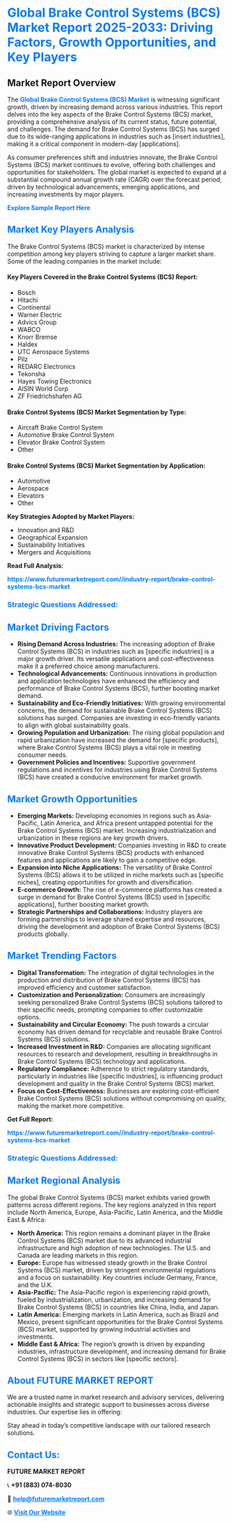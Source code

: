 <h1 style="color: #007BFF;">Global Brake Control Systems (BCS) Market Report 2025-2033: Driving Factors, Growth Opportunities, and Key Players</h1>

<section id="overview">
<h2>Market Report Overview</h2>
<p>The <a href="https://www.futuremarketreport.com//industry-report/brake-control-systems-bcs-market" style="color: #007BFF; text-decoration: none;"><strong>Global Brake Control Systems (BCS) Market</strong></a> is witnessing significant growth, driven by increasing demand across various industries. This report delves into the key aspects of the Brake Control Systems (BCS) market, providing a comprehensive analysis of its current status, future potential, and challenges. The demand for Brake Control Systems (BCS) has surged due to its wide-ranging applications in industries such as [insert industries], making it a critical component in modern-day [applications].</p>
<p>As consumer preferences shift and industries innovate, the Brake Control Systems (BCS) market continues to evolve, offering both challenges and opportunities for stakeholders. The global market is expected to expand at a substantial compound annual growth rate (CAGR) over the forecast period, driven by technological advancements, emerging applications, and increasing investments by major players.</p>
</section>

<section id="overview">
<p><a href="https://www.futuremarketreport.com//request-sample/reportId=58384" style="color: #007BFF; text-decoration: none;"><strong>Explore Sample Report Here</strong></a></p>
</section>

<section id="key-players">
<h2 style="color: #007BFF;">Market Key Players Analysis</h2>
<p>The Brake Control Systems (BCS) market is characterized by intense competition among key players striving to capture a larger market share. Some of the leading companies in the market include:</p>
<h4>Key Players Covered in the Brake Control Systems (BCS) Report:</h4>
<ul><li>Bosch</li><li>Hitachi</li><li>Continental</li><li>Warner Electric</li><li>Advics Group</li><li>WABCO</li><li>Knorr Bremse</li><li>Haldex</li><li>UTC Aerospace Systems</li><li>Pilz</li><li>REDARC Electronics</li><li>Tekonsha</li><li>Hayes Towing Electronics</li><li>AISIN World Corp</li><li>ZF Friedrichshafen AG</li></ul>
<h4>Brake Control Systems (BCS) Market Segmentation by Type:</h4>
<ul><li>Aircraft Brake Control System</li><li>Automotive Brake Control System</li><li>Elevator Brake Control System</li><li>Other</li></ul>

<h4>Brake Control Systems (BCS) Market Segmentation by Application:</h4>
<ul><li>Automotive</li><li>Aerospace</li><li>Elevators</li><li>Other</li></ul>
<p><strong>Key Strategies Adopted by Market Players:</strong></p>
<ul>
<li>Innovation and R&D</li>
<li>Geographical Expansion</li>
<li>Sustainability Initiatives</li>
<li>Mergers and Acquisitions</li>
</ul>
</section>

<section>
<p><strong>Read Full Analysis: </strong></p><a href="https://www.futuremarketreport.com//industry-report/brake-control-systems-bcs-market" style="color: #007BFF; text-decoration: none;"><strong>https://www.futuremarketreport.com//industry-report/brake-control-systems-bcs-market</strong></a>
<h3 style="color: #007BFF;">Strategic Questions Addressed:</h3>
</section>

<section id="driving-factors">
<h2 style="color: #007BFF;">Market Driving Factors</h2>
<ul>
<li><strong>Rising Demand Across Industries:</strong> The increasing adoption of Brake Control Systems (BCS) in industries such as [specific industries] is a major growth driver. Its versatile applications and cost-effectiveness make it a preferred choice among manufacturers.</li>
<li><strong>Technological Advancements:</strong> Continuous innovations in production and application technologies have enhanced the efficiency and performance of Brake Control Systems (BCS), further boosting market demand.</li>
<li><strong>Sustainability and Eco-Friendly Initiatives:</strong> With growing environmental concerns, the demand for sustainable Brake Control Systems (BCS) solutions has surged. Companies are investing in eco-friendly variants to align with global sustainability goals.</li>
<li><strong>Growing Population and Urbanization:</strong> The rising global population and rapid urbanization have increased the demand for [specific products], where Brake Control Systems (BCS) plays a vital role in meeting consumer needs.</li>
<li><strong>Government Policies and Incentives:</strong> Supportive government regulations and incentives for industries using Brake Control Systems (BCS) have created a conducive environment for market growth.</li>
</ul>
</section>

<section id="growth-opportunities">
<h2 style="color: #007BFF;">Market Growth Opportunities</h2>
<ul>
<li><strong>Emerging Markets:</strong> Developing economies in regions such as Asia-Pacific, Latin America, and Africa present untapped potential for the Brake Control Systems (BCS) market. Increasing industrialization and urbanization in these regions are key growth drivers.</li>
<li><strong>Innovative Product Development:</strong> Companies investing in R&D to create innovative Brake Control Systems (BCS) products with enhanced features and applications are likely to gain a competitive edge.</li>
<li><strong>Expansion into Niche Applications:</strong> The versatility of Brake Control Systems (BCS) allows it to be utilized in niche markets such as [specific niches], creating opportunities for growth and diversification.</li>
<li><strong>E-commerce Growth:</strong> The rise of e-commerce platforms has created a surge in demand for Brake Control Systems (BCS) used in [specific applications], further boosting market growth.</li>
<li><strong>Strategic Partnerships and Collaborations:</strong> Industry players are forming partnerships to leverage shared expertise and resources, driving the development and adoption of Brake Control Systems (BCS) products globally.</li>
</ul>
</section>

<section id="trending-factors">
<h2 style="color: #007BFF;">Market Trending Factors</h2>
<ul>
<li><strong>Digital Transformation:</strong> The integration of digital technologies in the production and distribution of Brake Control Systems (BCS) has improved efficiency and customer satisfaction.</li>
<li><strong>Customization and Personalization:</strong> Consumers are increasingly seeking personalized Brake Control Systems (BCS) solutions tailored to their specific needs, prompting companies to offer customizable options.</li>
<li><strong>Sustainability and Circular Economy:</strong> The push towards a circular economy has driven demand for recyclable and reusable Brake Control Systems (BCS) solutions.</li>
<li><strong>Increased Investment in R&D:</strong> Companies are allocating significant resources to research and development, resulting in breakthroughs in Brake Control Systems (BCS) technology and applications.</li>
<li><strong>Regulatory Compliance:</strong> Adherence to strict regulatory standards, particularly in industries like [specific industries], is influencing product development and quality in the Brake Control Systems (BCS) market.</li>
<li><strong>Focus on Cost-Effectiveness:</strong> Businesses are exploring cost-efficient Brake Control Systems (BCS) solutions without compromising on quality, making the market more competitive.</li>
</ul>
</section>

<section>
<p><strong>Get Full Report: </strong></p><a href="https://www.futuremarketreport.com//industry-report/brake-control-systems-bcs-market" style="color: #007BFF; text-decoration: none;"><strong>https://www.futuremarketreport.com//industry-report/brake-control-systems-bcs-market</strong></a>
<h3 style="color: #007BFF;">Strategic Questions Addressed:</h3>
</section>


<section id="regional-analysis">
<h2 style="color: #007BFF;">Market Regional Analysis</h2>
<p>The global Brake Control Systems (BCS) market exhibits varied growth patterns across different regions. The key regions analyzed in this report include North America, Europe, Asia-Pacific, Latin America, and the Middle East & Africa:</p>
<ul>
<li><strong>North America:</strong> This region remains a dominant player in the Brake Control Systems (BCS) market due to its advanced industrial infrastructure and high adoption of new technologies. The U.S. and Canada are leading markets in this region.</li>
<li><strong>Europe:</strong> Europe has witnessed steady growth in the Brake Control Systems (BCS) market, driven by stringent environmental regulations and a focus on sustainability. Key countries include Germany, France, and the U.K.</li>
<li><strong>Asia-Pacific:</strong> The Asia-Pacific region is experiencing rapid growth, fueled by industrialization, urbanization, and increasing demand for Brake Control Systems (BCS) in countries like China, India, and Japan.</li>
<li><strong>Latin America:</strong> Emerging markets in Latin America, such as Brazil and Mexico, present significant opportunities for the Brake Control Systems (BCS) market, supported by growing industrial activities and investments.</li>
<li><strong>Middle East & Africa:</strong> The region’s growth is driven by expanding industries, infrastructure development, and increasing demand for Brake Control Systems (BCS) in sectors like [specific sectors].</li>
</ul>
</section>

<footer>
<h2 style="color: #007BFF;">About FUTURE MARKET REPORT</h2>
<p>We are a trusted name in market research and advisory services, delivering actionable insights and strategic support to businesses across diverse industries. Our expertise lies in offering:</p>

<p>Stay ahead in today’s competitive landscape with our tailored research solutions.</p>

<h2 style="color: #007BFF;">Contact Us:</h2>
<p><strong>FUTURE MARKET REPORT</strong></p>
<p>📞 <strong>+91 (883) 074-8030</strong></p>
<p>📧 <strong><a href="mailto:help@futuremarketreport.com" style="color: #007BFF;">help@futuremarketreport.com</a></strong></p>
<p>🌐 <strong><a href="https://www.futuremarketreport.com/" style="color: #007BFF;">Visit Our Website</a></strong></p>
</footer>